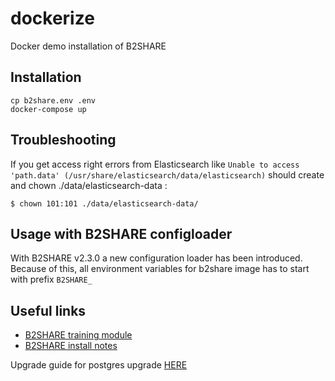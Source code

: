 # dockerize
Docker demo installation of B2SHARE

## Installation
```
cp b2share.env .env
docker-compose up
```

## Troubleshooting

If you get access right errors from Elasticsearch like `Unable to access 'path.data' (/usr/share/elasticsearch/data/elasticsearch)`
should create and chown ./data/elasticsearch-data : 

`$ chown 101:101 ./data/elasticsearch-data/`


## Usage with B2SHARE configloader

With B2SHARE v2.3.0 a new configuration loader has been introduced. Because of this, all environment variables for b2share image has to start with prefix `B2SHARE_`

## Useful links

 * [B2SHARE training module](https://github.com/EUDAT-Training/B2SHARE-Training/tree/master/deploy)
 * [B2SHARE install notes](https://github.com/EUDAT-B2SHARE/b2share/blob/evolution/INSTALL.rst)

Upgrade guide for postgres upgrade [HERE](./upgrade.md)

